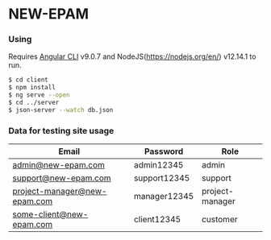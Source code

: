 # NEW-EPAM

### Using

Requires [Angular CLI](https://cli.angular.io) v9.0.7 and NodeJS(https://nodejs.org/en/) v12.14.1 to run.

```sh
$ cd client
$ npm install
$ ng serve --open
$ cd ../server
$ json-server --watch db.json
```

### Data for testing site usage

| Email | Password | Role |
| ------ | ------ | ----- |
| admin@new-epam.com | admin12345 | admin |
| support@new-epam.com | support12345 | support |
| project-manager@new-epam.com | manager12345 | project-manager |
| some-client@new-epam.com | client12345 | customer |

